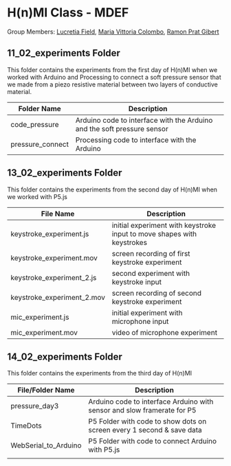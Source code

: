 # H(n)MI Class - MDEF

Group Members: [Lucretia Field](https://lkfield.github.io/mdef/), [Maria Vittoria Colombo](https://colombomariavittorias-organizati.gitbook.io/maria-vittoria-colombo-mdef), [Ramon Prat Gibert](https://ramon-prat-gibert.gitbook.io/ramon-prat-mdef-website/crea/final-project)



## 11_02_experiments Folder 

This folder contains the experiments from the first day of H(n)MI when we worked with Arduino and Processing to connect a soft pressure sensor that we made from a piezo resistive material between two layers of conductive material. 

| Folder Name               | Description                                                               |
| ------------------------- | ------------------------------------------------------------------------- |
| code_pressure             | Arduino code to interface with the Arduino and the soft pressure sensor   |
| pressure_connect          | Processing code to interface with the Arduino                             |

## 13_02_experiments Folder

This folder contains the experiments from the second day of H(n)MI when we worked with P5.js 

| File Name                 | Description                                                               |
| ------------------------- | ------------------------------------------------------------------------- |
| keystroke_experiment.js   | initial experiment with keystroke input to move shapes with keystrokes    |
| keystroke_experiment.mov  | screen recording of first keystroke experiment                            |
| keystroke_experiment_2.js | second experiment with keystroke input                                    |
| keystroke_experiment_2.mov| screen recording of second keystroke experiment                           |
| mic_experiment.js         | initial experiment with microphone input                                  |
| mic_experiment.mov        | video of microphone experiment                                            |

## 14_02_experiments Folder

This folder contains the experiments from the third day of H(n)MI

| File/Folder Name          | Description                                                               |
| ------------------------- | ------------------------------------------------------------------------- |
| pressure_day3             | Arduino code to interface Arduino with sensor and slow framerate for P5   |
| TimeDots                  | P5 Folder with code to show dots on screen every 1 second & save data     |
| WebSerial_to_Arduino      | P5 Folder with code to connect Arduino with P5.js                         |
|   |                            |